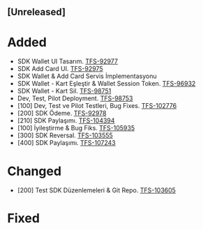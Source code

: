 ## [Unreleased]
# Added

- SDK Wallet UI Tasarım. [TFS-92977](http://192.168.100.209:8080/tfs/MultinetCollection/Prj%20-%20İsfanbul/_workitems#_a=edit&id=92977)
- SDK Add Card UI. [TFS-92975](http://192.168.100.209:8080/tfs/MultinetCollection/Prj%20-%20İsfanbul/_workitems#_a=edit&id=92975)
- SDK Wallet & Add Card Servis İmplementasyonu
- SDK Wallet - Kart Eşleştir & Wallet Session Token. [TFS-96932](http://192.168.100.209:8080/tfs/MultinetCollection/Prj%20-%20İsfanbul/_workitems#_a=edit&id=96932)
- SDK Wallet - Kart Sil. [TFS-98751](http://192.168.100.209:8080/tfs/MultinetCollection/Prj%20-%20İsfanbul/_workitems#_a=edit&id=98751)
- Dev, Test, Pilot Deployment. [TFS-98753](http://192.168.100.209:8080/tfs/MultinetCollection/Prj%20-%20İsfanbul/_workitems#_a=edit&id=98753)
- [100] Dev, Test ve Pilot Testleri, Bug Fixes. [TFS-102776](http://192.168.100.209:8080/tfs/MultinetCollection/Prj%20-%20İsfanbul/_workitems#_a=edit&id=102776)
- [200] SDK Ödeme. [TFS-92978](http://192.168.100.209:8080/tfs/MultinetCollection/Prj%20-%20İsfanbul/_workitems#_a=edit&id=92978)
- [210] SDK Paylaşımı. [TFS-104394](http://192.168.100.209:8080/tfs/MultinetCollection/Prj%20-%20İsfanbul/_workitems#_a=edit&id=104394)
- [100] İyileştirme & Bug Fiks. [TFS-105935](http://192.168.100.209:8080/tfs/MultinetCollection/Prj%20-%20İsfanbul/_workitems#_a=edit&id=105935)
- [300] SDK Reversal. [TFS-103555](http://isttfs02:8080/tfs/MultinetCollection/Prj%20-%20İsfanbul/_workitems#_a=edit&id=103555)
- [400] SDK Paylaşımı. [TFS-107243](http://192.168.100.209:8080/tfs/MultinetCollection/Prj%20-%20İsfanbul/_workitems#_a=edit&id=107243)

# Changed

- [200] Test SDK Düzenlemeleri & Git Repo. [TFS-103605](http://192.168.100.209:8080/tfs/MultinetCollection/Prj%20-%20İsfanbul/_workitems#_a=edit&id=103605)

# Fixed

